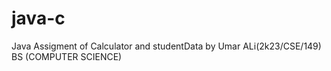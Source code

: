 # java-c
Java Assigment  of Calculator and  studentData
by Umar ALi(2k23/CSE/149)
BS (COMPUTER SCIENCE)
